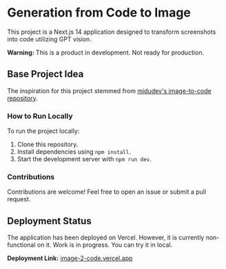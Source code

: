 # Generation from Code to Image
This project is a Next.js 14 application designed to transform screenshots into code utilizing GPT vision.

**Warning:** This is a product in development. Not ready for production.

## Base Project Idea

The inspiration for this project stemmed from [midudev's image-to-code repository](https://github.com/midudev/image-to-code).

### How to Run Locally

To run the project locally:

1. Clone this repository.
2. Install dependencies using `npm install`.
3. Start the development server with `npm run dev`.

### Contributions

Contributions are welcome! Feel free to open an issue or submit a pull request.

## Deployment Status

The application has been deployed on Vercel. However, it is currently non-functional on it. Work is in progress.
You can try it in local.

**Deployment Link:** [image-2-code.vercel.app](https://image-2-code.vercel.app/)
